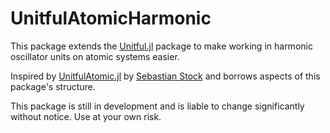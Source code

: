 # UnitfulAtomicHarmonic

This package extends the
[Unitful.jl](https://github.com/PainterQubits/Unitful.jl) package to make
working in harmonic oscillator units on atomic systems easier.

Inspired by [UnitfulAtomic.jl](https://github.com/sostock/UnitfulAtomic.jl) by
[Sebastian Stock](https://github.com/sostock) and borrows aspects of this
package's structure.

This package is still in development and is liable to change significantly
without notice. Use at your own risk.
